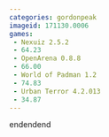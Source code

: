 ```yaml
---
categories: gordonpeak
imageid: 171130.0006
games:
 - Nexuiz 2.5.2
 - 64.23
 - OpenArena 0.8.8
 - 66.00
 - World of Padman 1.2
 - 74.83
 - Urban Terror 4.2.013
 - 34.87
---
```


endendend
